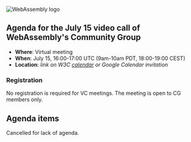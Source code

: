 ![WebAssembly logo](/images/WebAssembly.png)

## Agenda for the July 15 video call of WebAssembly's Community Group

- **Where**: Virtual meeting
- **When**: July 15, 16:00-17:00 UTC (9am-10am PDT, 18:00-19:00 CEST)
- **Location**: *link on W3C [calendar](https://www.w3.org/groups/cg/webassembly/calendar/) or Google Calendar invitation*

### Registration

No registration is required for VC meetings. The meeting is open to CG members only.

## Agenda items

Cancelled for lack of agenda.
